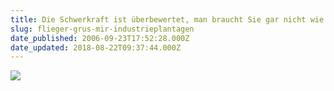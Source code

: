 ```yaml
---
title: Die Schwerkraft ist überbewertet, man braucht Sie gar nicht wie man wohl im Weltraum sieht...
slug: flieger-grus-mir-industrieplantagen
date_published: 2006-09-23T17:52:28.000Z
date_updated: 2018-08-22T09:37:44.000Z
---
```


![](//thafaker.de/wp-content/uploads/performancing/peterlicht.png)
